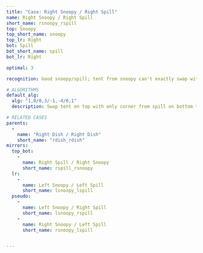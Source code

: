 ```yaml
---
title: "Case: Right Snoopy / Right Spill"
name: Right Snoopy / Right Spill
short_name: rsnoopy_rspill
top: Snoopy
top_short_name: snoopy
top_lr: Right
bot: Spill
bot_short_name: spill
bot_lr: Right

optimal: 3

recognition: Good snoopy/spill; tent from snoopy can't exactly swap with tent from spill.

# ALGORITHMS
default_alg:
  alg: "1,0/0,3/-1,-4/0,1"
  description: Swap tent on top with only corner from spill on bottom to make dish/dish.

# RELATED CASES
parents:
  -
    name: "Right Dish / Right Dish"
    short_name: "rdish_rdish"
mirrors:
  top_bot:
    -
      name: Right Spill / Right Snoopy
      short_name: rspill_rsnoopy
  lr:
    -
      name: Left Snoopy / Left Spill
      short_name: lsnoopy_lspill
  pseudo:
    -
      name: Left Snoopy / Right Spill
      short_name: lsnoopy_rspill
    -
      name: Right Snoopy / Left Spill
      short_name: rsnoopy_lspill


---
```


